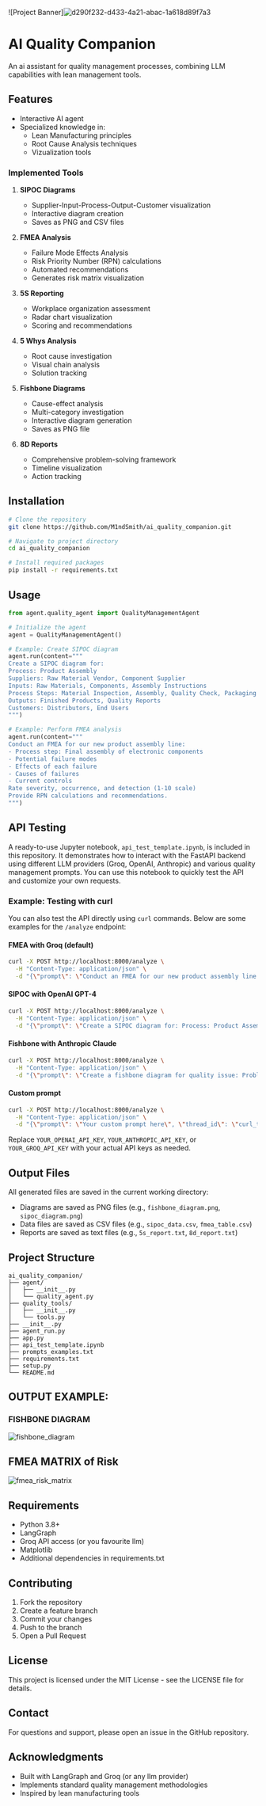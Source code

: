 ![Project Banner]![d290f232-d433-4a21-abac-1a618d89f7a3](https://github.com/user-attachments/assets/026a13e3-1afc-43a0-bd49-3016985f93e5)


# AI Quality Companion

An ai assistant for quality management processes, combining LLM capabilities with lean management tools.

## Features

- Interactive AI agent 
- Specialized knowledge in:
  - Lean Manufacturing principles
  - Root Cause Analysis techniques
  - Vizualization tools

### Implemented Tools

1. **SIPOC Diagrams**
   - Supplier-Input-Process-Output-Customer visualization
   - Interactive diagram creation
   - Saves as PNG and CSV files

2. **FMEA Analysis**
   - Failure Mode Effects Analysis
   - Risk Priority Number (RPN) calculations
   - Automated recommendations
   - Generates risk matrix visualization

3. **5S Reporting**
   - Workplace organization assessment
   - Radar chart visualization
   - Scoring and recommendations

4. **5 Whys Analysis**
   - Root cause investigation
   - Visual chain analysis
   - Solution tracking

5. **Fishbone Diagrams**
   - Cause-effect analysis
   - Multi-category investigation
   - Interactive diagram generation
   - Saves as PNG file

6. **8D Reports**
   - Comprehensive problem-solving framework
   - Timeline visualization
   - Action tracking

## Installation

```bash
# Clone the repository
git clone https://github.com/M1ndSmith/ai_quality_companion.git

# Navigate to project directory
cd ai_quality_companion

# Install required packages
pip install -r requirements.txt
```

## Usage

```python
from agent.quality_agent import QualityManagementAgent

# Initialize the agent
agent = QualityManagementAgent()

# Example: Create SIPOC diagram
agent.run(content="""
Create a SIPOC diagram for:
Process: Product Assembly
Suppliers: Raw Material Vendor, Component Supplier
Inputs: Raw Materials, Components, Assembly Instructions
Process Steps: Material Inspection, Assembly, Quality Check, Packaging
Outputs: Finished Products, Quality Reports
Customers: Distributors, End Users
""")

# Example: Perform FMEA analysis
agent.run(content="""
Conduct an FMEA for our new product assembly line:
- Process step: Final assembly of electronic components
- Potential failure modes
- Effects of each failure
- Causes of failures
- Current controls
Rate severity, occurrence, and detection (1-10 scale)
Provide RPN calculations and recommendations.
""")
```

## API Testing

A ready-to-use Jupyter notebook, `api_test_template.ipynb`, is included in this repository. It demonstrates how to interact with the FastAPI backend using different LLM providers (Groq, OpenAI, Anthropic) and various quality management prompts. You can use this notebook to quickly test the API and customize your own requests.

### Example: Testing with curl

You can also test the API directly using `curl` commands. Below are some examples for the `/analyze` endpoint:

#### FMEA with Groq (default)
```sh
curl -X POST http://localhost:8000/analyze \
  -H "Content-Type: application/json" \
  -d "{\"prompt\": \"Conduct an FMEA for our new product assembly line: - Process step: Final assembly of electronic components - Potential failure modes - Effects of each failure - Causes of failures - Current controls Rate severity, occurrence, and detection (1-10 scale) Provide RPN calculations and recommendations.\", \"thread_id\": \"curl_test_1\"}"
```

#### SIPOC with OpenAI GPT-4
```sh
curl -X POST http://localhost:8000/analyze \
  -H "Content-Type: application/json" \
  -d "{\"prompt\": \"Create a SIPOC diagram for: Process: Product Assembly Suppliers: Raw Material Vendor, Component Supplier Inputs: Raw Materials, Components, Assembly Instructions Process Steps: Material Inspection, Assembly, Quality Check, Packaging Outputs: Finished Products, Quality Reports Customers: Distributors, End Users\", \"thread_id\": \"curl_test_2\", \"llm_config\": {\"model\": \"openai:gpt-4\", \"api_key\": \"YOUR_OPENAI_API_KEY\"}}"
```

#### Fishbone with Anthropic Claude
```sh
curl -X POST http://localhost:8000/analyze \
  -H "Content-Type: application/json" \
  -d "{\"prompt\": \"Create a fishbone diagram for quality issue: Problem: Inconsistent product quality Categories to analyze: - Machine factors - Method factors - Material factors - Measurement factors - Environment factors - People factors Show cause-effect relationships visually.\", \"thread_id\": \"curl_test_3\", \"llm_config\": {\"model\": \"anthropic:claude-3-sonnet\", \"api_key\": \"YOUR_ANTHROPIC_API_KEY\"}}"
```

#### Custom prompt
```sh
curl -X POST http://localhost:8000/analyze \
  -H "Content-Type: application/json" \
  -d "{\"prompt\": \"Your custom prompt here\", \"thread_id\": \"curl_test_custom\", \"llm_config\": {\"model\": \"groq:llama3-8b-8192\", \"api_key\": \"YOUR_GROQ_API_KEY\"}}"
```

Replace `YOUR_OPENAI_API_KEY`, `YOUR_ANTHROPIC_API_KEY`, or `YOUR_GROQ_API_KEY` with your actual API keys as needed.

## Output Files

All generated files are saved in the current working directory:

- Diagrams are saved as PNG files (e.g., `fishbone_diagram.png`, `sipoc_diagram.png`)
- Data files are saved as CSV files (e.g., `sipoc_data.csv`, `fmea_table.csv`)
- Reports are saved as text files (e.g., `5s_report.txt`, `8d_report.txt`)

## Project Structure

```
ai_quality_companion/
├── agent/
│   ├── __init__.py
│   └── quality_agent.py
├── quality_tools/
│   ├── __init__.py
│   └── tools.py
├── __init__.py
├── agent_run.py
├── app.py
├── api_test_template.ipynb
├── prompts_examples.txt
├── requirements.txt
├── setup.py
└── README.md
```

## OUTPUT EXAMPLE:
### FISHBONE DIAGRAM
![fishbone_diagram](https://github.com/user-attachments/assets/817d6df4-43a9-4e55-b6c2-96671062c6f1)
## FMEA MATRIX of Risk
![fmea_risk_matrix](https://github.com/user-attachments/assets/6c9c9a30-3199-444c-bc0d-57ce9a191a07)


## Requirements

- Python 3.8+
- LangGraph
- Groq API access (or you favourite llm)
- Matplotlib
- Additional dependencies in requirements.txt

## Contributing

1. Fork the repository
2. Create a feature branch
3. Commit your changes
4. Push to the branch
5. Open a Pull Request

## License

This project is licensed under the MIT License - see the LICENSE file for details.

## Contact

For questions and support, please open an issue in the GitHub repository.

## Acknowledgments

- Built with LangGraph and Groq (or any llm provider)
- Implements standard quality management methodologies
- Inspired by lean manufacturing tools

